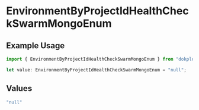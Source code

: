 # EnvironmentByProjectIdHealthCheckSwarmMongoEnum

## Example Usage

```typescript
import { EnvironmentByProjectIdHealthCheckSwarmMongoEnum } from "dokploy-sdk/models/operations";

let value: EnvironmentByProjectIdHealthCheckSwarmMongoEnum = "null";
```

## Values

```typescript
"null"
```